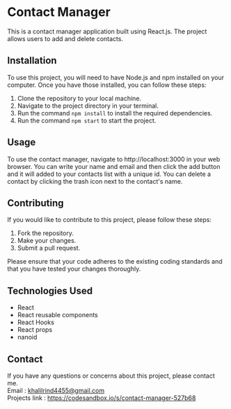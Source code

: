 # Contact Manager

This is a contact manager application built using React.js. The project allows users to add and delete contacts.

## Installation

To use this project, you will need to have Node.js and npm installed on your computer. Once you have those installed, you can follow these steps:

1. Clone the repository to your local machine.
2. Navigate to the project directory in your terminal.
3. Run the command `npm install` to install the required dependencies.
4. Run the command `npm start` to start the project.

## Usage

To use the contact manager, navigate to http://localhost:3000 in your web browser. You can write your name and email and then click the add button and it will added to your contacts list with a unique id. You can delete a contact by clicking the trash icon next to the contact's name.

## Contributing

If you would like to contribute to this project, please follow these steps:

1. Fork the repository.
2. Make your changes.
3. Submit a pull request.

Please ensure that your code adheres to the existing coding standards and that you have tested your changes thoroughly.

## Technologies Used  
- React  
- React reusable components  
- React Hooks  
- React props  
- nanoid 


## Contact

If you have any questions or concerns about this project, please contact me.  
Email :  khalilrind4455@gmail.com  
Projects link : https://codesandbox.io/s/contact-manager-527b68
